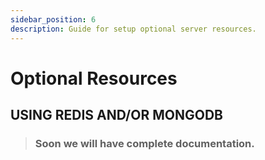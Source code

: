 ```yaml
---
sidebar_position: 6
description: Guide for setup optional server resources.
---
```


# Optional Resources

## USING REDIS AND/OR MONGODB

> ### Soon we will have complete documentation.
